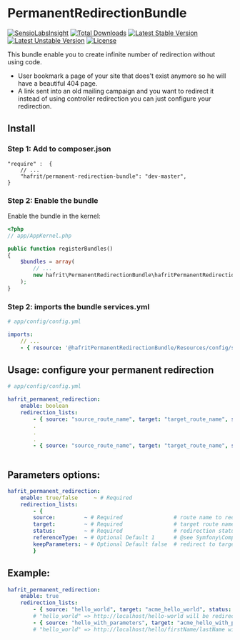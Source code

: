 # PermanentRedirectionBundle

[![SensioLabsInsight](https://insight.sensiolabs.com/projects/5311cf99-0721-49de-887e-1b530451c650/mini.png)](https://insight.sensiolabs.com/projects/5311cf99-0721-49de-887e-1b530451c650)
[![Total Downloads](https://poser.pugx.org/hafrit/permanent-redirection-bundle/downloads)](https://packagist.org/packages/hafrit/permanent-redirection-bundle)
[![Latest Stable Version](https://poser.pugx.org/hafrit/permanent-redirection-bundle/v/stable)](https://packagist.org/packages/hafrit/permanent-redirection-bundle)
[![Latest Unstable Version](https://poser.pugx.org/hafrit/permanent-redirection-bundle/v/unstable)](https://packagist.org/packages/hafrit/permanent-redirection-bundle)
[![License](https://poser.pugx.org/hafrit/permanent-redirection-bundle/license)](https://packagist.org/packages/hafrit/permanent-redirection-bundle)

This bundle enable you to create infinite number of redirection without using code.
- User bookmark a page of your site that does't exist anymore so he will have a beautiful 404 page.
- A link sent into an old mailing campaign and you want to redirect it instead of using controller redirection you can just configure your redirection.

## Install

### Step 1: Add to composer.json

```
"require" :  {
    // ...
    "hafrit/permanent-redirection-bundle": "dev-master",
}
```

### Step 2: Enable the bundle

Enable the bundle in the kernel:

``` php
<?php
// app/AppKernel.php

public function registerBundles()
{
    $bundles = array(
        // ...
        new hafrit\PermanentRedirectionBundle\hafritPermanentRedirectionBundle(),
    );
}
```

### Step 2: imports the bundle services.yml
```yaml
# app/config/config.yml

imports:
    // ...
    - { resource: '@hafritPermanentRedirectionBundle/Resources/config/services.yml' }
```

## Usage: configure your permanent redirection

```yaml
# app/config/config.yml

hafrit_permanent_redirection:
    enable: boolean
    redirection_lists:
        - { source: "source_route_name", target: "target_route_name", status: "redirection_status", referenceType: integer, keepParameters: boolean }
        .
        .
        .
        - { source: "source_route_name", target: "target_route_name", status: "301" }
        
```
## Parameters options:

```yaml
hafrit_permanent_redirection:
    enable: true/false     ~ # Required
    redirection_lists:
        - { 
        source:         ~ # Required                # route name to redirect,
        target:         ~ # Required                # target route name,
        status:         ~ # Required                # redirection status (301, 302, ...) @see Symfony\Component\HttpFoundation\Response.php isRedirect function         
        referenceType:  ~ # Optional Default 1      # @see Symfony\Component\Routing\Generator\UrlGeneratorInterface.php,             
        keepParameters: ~ # Optional Default false  # redirect to target route with the same source route route parameters
        }

```

## Example:

```yaml
hafrit_permanent_redirection:
    enable: true
    redirection_lists:
        - { source: "hello_world", target: "acme_hello_world", status: "301" } 
        # "hello_world" => http://localhost/hello-world will be redirected to http://localhost/acme-hello-world with redirection code 301
        - { source: "hello_with_parameters", target: "acme_hello_with_parameters", status: "302", keepParameters: true }
        # "hello_world" => http://localhost/hello/firstName/lastName will be redirected with the same first and last name to http://localhost/acme-hello/firstName/lastName with redirection code 302
```
